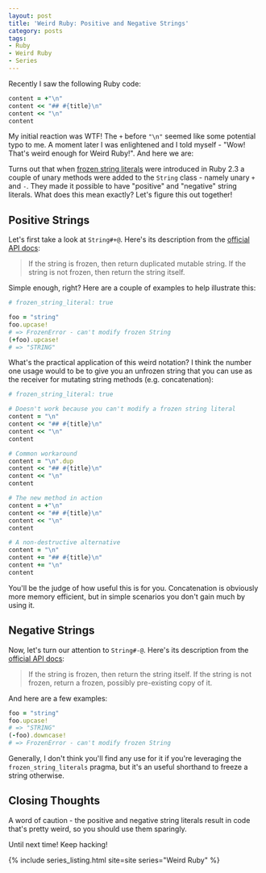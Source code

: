 ```yaml
---
layout: post
title: 'Weird Ruby: Positive and Negative Strings'
category: posts
tags:
- Ruby
- Weird Ruby
- Series
---
```


Recently I saw the following Ruby code:

``` ruby
content = +"\n"
content << "## #{title}\n"
content << "\n"
content
```

My initial reaction was WTF! The `+` before `"\n"` seemed like some
potential typo to me. A moment later I was enlightened and I told
myself - "Wow! That's weird enough for Weird Ruby!". And here we are:

Turns out that when [frozen string
literals](https://freelancing-gods.com/2017/07/27/an-introduction-to-frozen-string-literals.html)
were introduced in Ruby 2.3 a couple of unary methods were added to
the `String` class - namely unary `+` and `-`. They made it possible
to have "positive" and "negative" string literals. What does this mean
exactly? Let's figure this out together!

## Positive Strings

Let's first take a look at `String#+@`. Here's its description from
the [official API
docs](https://ruby-doc.org/core-2.5.1/String.html#method-i-2B-40):

> If the string is frozen, then return duplicated mutable string.
> If the string is not frozen, then return the string itself.

Simple enough, right? Here are a couple of examples to help illustrate this:

``` ruby
# frozen_string_literal: true

foo = "string"
foo.upcase!
# => FrozenError - can't modify frozen String
(+foo).upcase!
# => "STRING"
```

What's the practical application of this weird notation? I think the
number one usage would to be to give you an unfrozen string that you
can use as the receiver for mutating string methods
(e.g. concatenation):

``` ruby
# frozen_string_literal: true

# Doesn't work because you can't modify a frozen string literal
content = "\n"
content << "## #{title}\n"
content << "\n"
content

# Common workaround
content = "\n".dup
content << "## #{title}\n"
content << "\n"
content

# The new method in action
content = +"\n"
content << "## #{title}\n"
content << "\n"
content

# A non-destructive alternative
content = "\n"
content += "## #{title}\n"
content += "\n"
content
```

You'll be the judge of how useful this is for you. Concatenation is
obviously more memory efficient, but in simple scenarios you don't
gain much by using it.

## Negative Strings

Now, let's turn our attention to `String#-@`. Here's its description from
the [official API
docs](https://ruby-doc.org/core-2.5.1/String.html#method-i-2D-40):

> If the string is frozen, then return the string itself.
> If the string is not frozen, return a frozen, possibly pre-existing copy of it.

And here are a few examples:

``` ruby
foo = "string"
foo.upcase!
# => "STRING"
(-foo).downcase!
# => FrozenError - can't modify frozen String
```

Generally, I don't think you'll find any use for it if you're leveraging the `frozen_string_literals` pragma, but it's
an useful shorthand to freeze a string otherwise.

## Closing Thoughts

A word of caution - the positive and negative string literals result in code that's pretty weird, so you should use them sparingly.

Until next time! Keep hacking!

{% include series_listing.html site=site series="Weird Ruby" %}
